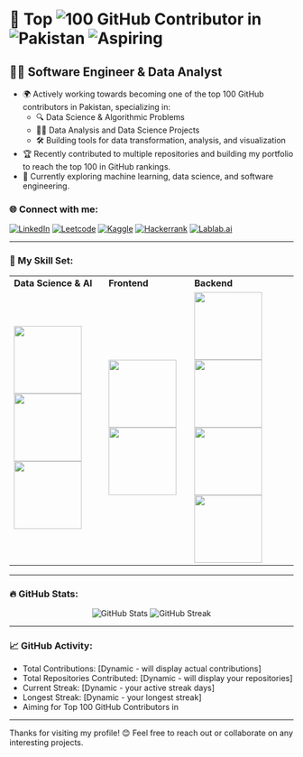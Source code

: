 # 🌟 Top ![100](https://img.shields.io/badge/100-green) GitHub Contributor in ![Pakistan](https://img.shields.io/badge/Pakistan-blue) ![Aspiring](https://img.shields.io/badge/Aspiring-to%20the%20Top-orange)


## 👨‍💻 Software Engineer & Data Analyst

- 🌍 Actively working towards becoming one of the top 100 GitHub contributors in Pakistan, specializing in:
  - 🔍 Data Science & Algorithmic Problems
  - 🧑‍💻 Data Analysis and Data Science Projects
  - 🛠️ Building tools for data transformation, analysis, and visualization
- 🏆 Recently contributed to multiple repositories and building my portfolio to reach the top 100 in GitHub rankings.
- 📜 Currently exploring machine learning, data science, and software engineering.

### 🌐 Connect with me:
[![LinkedIn](https://img.shields.io/badge/-LinkedIn-blue?style=flat-square&logo=LinkedIn&logoColor=white&link=https://www.linkedin.com/in/sadam-barkat/)](https://www.linkedin.com/in/sadam-barkat/)
[![Leetcode](https://img.shields.io/badge/-Leetcode-yellow?style=flat-square&logo=leetcode&logoColor=white&link=https://leetcode.com/u/sadambarkat/)](https://leetcode.com/u/sadambarkat/)
[![Kaggle](https://img.shields.io/badge/-Kaggle-20BEFF?style=flat-square&logo=kaggle&logoColor=white&link=https://www.kaggle.com/sadambarkat)](https://www.kaggle.com/sadambarkat)
[![Hackerrank](https://img.shields.io/badge/-Hackerrank-2EC866?style=flat-square&logo=hackerrank&logoColor=white&link=https://www.hackerrank.com/profile/sadambarkat405)](https://www.hackerrank.com/profile/sadambarkat405)
[![Lablab.ai](https://img.shields.io/badge/-Lablab.ai-black?style=flat-square&logo=lablab&logoColor=white&link=https://lablab.ai/u/@sadam_barkat656)](https://lablab.ai/u/@sadam_barkat656)

---

### 🧰 My Skill Set:
<table>
  <tr>
    <td><b>Data Science & AI</b></td>
    <td><b>Frontend</b></td>
    <td><b>Backend</b></td>
  </tr>
  <tr>
    <td>
      <img src="https://img.shields.io/badge/-Python-3776AB?style=flat-square&logo=python&logoColor=white" width="120">
      <img src="https://img.shields.io/badge/-C++-00599C?style=flat-square&logo=cplusplus&logoColor=white" width="120">
      <img src="https://img.shields.io/badge/-PHP-777BB4?style=flat-square&logo=php&logoColor=white" width="120">
    </td>
    <td>
      <img src="https://img.shields.io/badge/-HTML5-E34F26?style=flat-square&logo=html5&logoColor=white" width="120">
      <img src="https://img.shields.io/badge/-CSS3-1572B6?style=flat-square&logo=css3&logoColor=white" width="120">
    </td>
    <td>
      <img src="https://img.shields.io/badge/-MySQL-4479A1?style=flat-square&logo=mysql&logoColor=white" width="120">
      <img src="https://img.shields.io/badge/-Power_BI-F2C811?style=flat-square&logo=powerbi&logoColor=white" width="120">
      <img src="https://img.shields.io/badge/-Tableau-E97627?style=flat-square&logo=tableau&logoColor=white" width="120">
      <img src="https://img.shields.io/badge/-Excel-217346?style=flat-square&logo=microsoft-excel&logoColor=white" width="120">
    </td>
  </tr>
</table>

---

### 🔥 GitHub Stats:
<p align="center">
  <img src="https://github-readme-stats.vercel.app/api?username=yourusername&show_icons=true&theme=dark&count_private=true&hide_border=true" alt="GitHub Stats">
  <img src="https://github-readme-streak-stats.herokuapp.com/?user=yourusername&theme=dark&hide_border=true" alt="GitHub Streak">
</p>

---

### 📈 GitHub Activity:
- Total Contributions: [Dynamic - will display actual contributions]
- Total Repositories Contributed: [Dynamic - will display your repositories]
- Current Streak: [Dynamic - your active streak days]
- Longest Streak: [Dynamic - your longest streak]
- Aiming for Top 100 GitHub Contributors in <Your Country>

---

Thanks for visiting my profile! 😊 Feel free to reach out or collaborate on any interesting projects.
